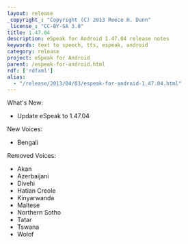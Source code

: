 ```yaml
---
layout: release
_copyright_: "Copyright (C) 2013 Reece H. Dunn"
_license_: "CC-BY-SA 3.0"
title: 1.47.04
description: eSpeak for Android 1.47.04 release notes
keywords: text to speech, tts, espeak, android
category: release
project: eSpeak for Android
parent: /espeak-for-android.html
rdf: ['rdfxml']
alias:
  - "/release/2013/04/03/espeak-for-android-1.47.04.html"
---
```


What's New:

*  Update eSpeak to 1.47.04

New Voices:

*  Bengali

Removed Voices:

*  Akan
*  Azerbaijani
*  Divehi
*  Hatian Creole
*  Kinyarwanda
*  Maltese
*  Northern Sotho
*  Tatar
*  Tswana
*  Wolof
